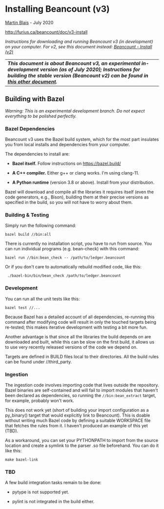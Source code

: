 Installing Beancount (v3)<a id="title"></a>
===========================================

[<span class="underline">Martin Blais</span>](mailto:blais@furius.ca) - July 2020

[<span class="underline">http://furius.ca/beancount/doc/v3-install</span>](http://furius.ca/beancount/doc/v3-install)

*Instructions for downloading and running Beancount v3 (in development) on your computer. For v2, see this document instead: [Beancount - Install (v2)](installing_beancount.md)*

<table><tbody><tr class="odd"><td><em><strong>This document is about Beancount v3, an experimental in-development version (as of July 2020); Instructions for building the stable version (Beancount v2) can be found in <a href="installing_beancount.md"><span class="underline">this other document</span></a>.</strong></em></td></tr></tbody></table>

Building with Bazel<a id="building-with-bazel"></a>
---------------------------------------------------

*Warning: This is an experimental development branch. Do not expect everything to be polished perfectly.*

### Bazel Dependencies<a id="bazel-dependencies"></a>

Beancount v3 uses the Bazel build system, which for the most part insulates you from local installs and dependencies from your computer.

The dependencies to install are:

-   **Bazel itself.** Follow instructions on [<span class="underline">https://bazel.build/</span>](https://bazel.build/)

-   **A C++ compiler.** Either g++ or clang works. I'm using clang-11.

-   **A Python runtime** (version 3.8 or above). Install from your distribution.

Bazel will download and compile all the libraries it requires itself (even the code generators, e.g., Bison), building them at their precise versions as specified in the build, so you will not have to worry about them.

### Building & Testing<a id="building-testing"></a>

Simply run the following command:

    bazel build //bin:all

There is currently no installation script, you have to run from source. You can run individual programs (e.g. bean-check) with this command:

    bazel run //bin:bean_check -- /path/to/ledger.beancount

Or if you don't care to automatically rebuild modified code, like this:

     ./bazel-bin/bin/bean_check /path/to/ledger.beancount

### Development<a id="development"></a>

You can run all the unit tests like this:

    bazel test //...

Because Bazel has a detailed account of all dependencies, re-running this command after modifying code will result in only the touched targets being re-tested; this makes iterative development with testing a bit more fun.

Another advantage is that since all the libraries the build depends on are downloaded and built, while this can be slow on the first build, it allows us to use very recently released versions of the code we depend on.

Targets are defined in BUILD files local to their directories. All the build rules can be found under //third\_party.

### Ingestion<a id="ingestion"></a>

The ingestion code involves importing code that lives outside the repository. Bazel binaries are self-contained and will fail to import modules that haven't been declared as dependencies, so running the `//bin:bean_extract` target, for example, probably won't work.

This does not work yet (short of building your import configuration as a py\_binary() target that would explicitly link to Beancount). This is doable without writing much Bazel code by defining a suitable WORKSPACE file that fetches the rules from it. I haven't produced an example of this yet (TBD).

As a workaround, you can set your PYTHONPATH to import from the source location and create a symlink to the parser .so file beforehand. You can do it like this:

    make bazel-link

### TBD<a id="tbd"></a>

A few build integration tasks remain to be done:

-   pytype is not supported yet.

-   pylint is not integrated in the build either.
